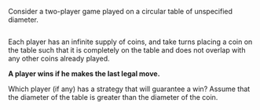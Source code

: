 <div class="markdown-content" id="problem-content">
<p>Consider a two-player game played on a circular table of unspecified diameter.</p>
<p><img alt="" src="http://i.imgur.com/gxTQlz1.jpg"/></p>
<p>Each player has an infinite supply of coins, and take turns placing a coin on the table such that it is completely on the table and does not overlap with any other coins already played.</p>
<p><strong>A player wins if he makes the last legal move.</strong></p>
<p>Which player (if any) has a strategy that will guarantee a win? Assume that the diameter of the table is greater than the diameter of the coin.</p>
</div>